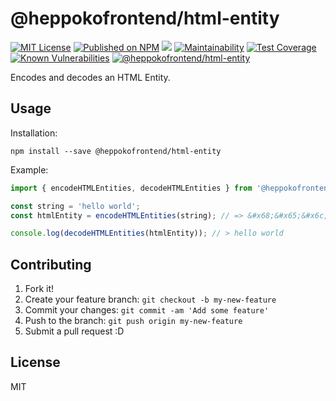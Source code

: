 # @heppokofrontend/html-entity

[![MIT License](http://img.shields.io/badge/license-MIT-blue.svg?style=flat)](LICENSE) [![Published on NPM](https://img.shields.io/npm/v/@heppokofrontend/html-entity.svg)](https://www.npmjs.com/package/@heppokofrontend/html-entity) [![](https://data.jsdelivr.com/v1/package/npm/@heppokofrontend/html-entity/badge)](https://www.jsdelivr.com/package/npm/@heppokofrontend/html-entity) [![Maintainability](https://api.codeclimate.com/v1/badges/1dad8f583434d9231b36/maintainability)](https://codeclimate.com/github/heppokofrontend/html-entity/maintainability) [![Test Coverage](https://api.codeclimate.com/v1/badges/1dad8f583434d9231b36/test_coverage)](https://codeclimate.com/github/heppokofrontend/html-entity/test_coverage) [![Known Vulnerabilities](https://snyk.io/package/npm/@heppokofrontend/html-entity/badge.svg)](https://snyk.io/package/npm/@heppokofrontend/html-entity)
 [![@heppokofrontend/html-entity](https://snyk.io/advisor/npm-package/@heppokofrontend/html-entity/badge.svg)](https://snyk.io/advisor/npm-package/@heppokofrontend/html-entity)


Encodes and decodes an HTML Entity.

## Usage

Installation:

```shell
npm install --save @heppokofrontend/html-entity
```

Example: 

```javascript
import { encodeHTMLEntities, decodeHTMLEntities } from '@heppokofrontend/html-entity';

const string = 'hello world';
const htmlEntity = encodeHTMLEntities(string); // => &#x68;&#x65;&#x6c;&#x6c;&#x6f;&#x20;&#x77;&#x6f;&#x72;&#x6c;&#x64;

console.log(decodeHTMLEntities(htmlEntity)); // > hello world
```


## Contributing

1. Fork it!
2. Create your feature branch: `git checkout -b my-new-feature`
3. Commit your changes: `git commit -am 'Add some feature'`
4. Push to the branch: `git push origin my-new-feature`
5. Submit a pull request :D

## License

MIT
